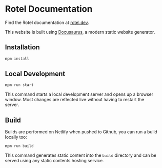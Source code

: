 # Rotel Documentation

Find the Rotel documentation at [rotel.dev](https://rotel.dev).

This website is built using [Docusaurus](https://docusaurus.io/), a modern static website generator.

## Installation

```bash
npm install
```

## Local Development

```bash
npm run start
```

This command starts a local development server and opens up a browser window. Most changes are reflected live without having to restart the server.

## Build

Builds are performed on Netlify when pushed to Github, you can run a build locally too:

```bash
npm run build
```

This command generates static content into the `build` directory and can be served using any static contents hosting service.
